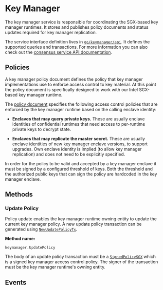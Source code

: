 # Key Manager

The key manager service is responsible for coordinating the SGX-based key
manager runtimes. It stores and publishes policy documents and status updates
required for key manager replication.

The service interface definition lives in [`go/keymanager/api`]. It defines the
supported queries and transactions. For more information you can also check out
the [consensus service API documentation].

<!-- markdownlint-disable line-length -->
[`go/keymanager/api`]: ../../../go/keymanager/api
[consensus service API documentation]: https://pkg.go.dev/github.com/oasisprotocol/oasis-core/go/keymanager/api?tab=doc
<!-- markdownlint-enable line-length -->

## Policies

A key manager policy document defines the policy that key manager
implementations use to enforce access control to key material. At this point the
policy document is specifically designed to work with our Intel SGX-based key
manager runtime.

The [policy document] specifies the following access control policies that are
enforced by the key manager runtime based on the calling enclave identity:

* **Enclaves that may query private keys.** These are usually enclave identities
  of confidential runtimes that need access to per-runtime private keys to
  decrypt state.

* **Enclaves that may replicate the master secret.** These are usually enclave
  identities of new key manager enclave versions, to support upgrades. Own
  enclave identity is implied (to allow key manager replication) and does not
  need to be explicitly specified.

In order for the policy to be valid and accepted by a key manager enclave it
must be signed by a configured threshold of keys. Both the threshold and the
authorized public keys that can sign the policy are hardcoded in the key manager
enclave.

<!-- markdownlint-disable line-length -->
[policy document]: https://pkg.go.dev/github.com/oasisprotocol/oasis-core/go/keymanager/api?tab=doc#PolicySGX
<!-- markdownlint-enable line-length -->

## Methods

### Update Policy

Policy update enables the key manager runtime owning entity to update the
current key manager policy. A new update policy transaction can be generated
using [`NewUpdatePolicyTx`].

**Method name:**

```
keymanager.UpdatePolicy
```

The body of an update policy transaction must be a [`SignedPolicySGX`] which is
a signed key manager access control policy. The signer of the transaction must
be the key manager runtime's owning entity.

<!-- markdownlint-disable line-length -->
[`NewUpdatePolicyTx`]: https://pkg.go.dev/github.com/oasisprotocol/oasis-core/go/keymanager/api?tab=doc#NewUpdatePolicyTx
[`SignedPolicySGX`]: https://pkg.go.dev/github.com/oasisprotocol/oasis-core/go/keymanager/api?tab=doc#SignedPolicySGX
<!-- markdownlint-enable line-length -->

## Events
